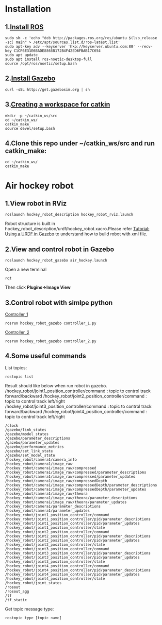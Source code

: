 # Installation
## 1.[Install ROS](http://wiki.ros.org/cn/noetic/Installation/Ubuntu)
```
sudo sh -c 'echo "deb http://packages.ros.org/ros/ubuntu $(lsb_release -sc) main" > /etc/apt/sources.list.d/ros-latest.list'
sudo apt-key adv --keyserver 'hkp://keyserver.ubuntu.com:80' --recv-key C1CF6E31E6BADE8868B172B4F42ED6FBAB17C654
sudo apt update
sudo apt install ros-noetic-desktop-full
source /opt/ros/noetic/setup.bash
```
## 2.[Install Gazebo](http://gazebosim.org/tutorials?tut=install_ubuntu)

```
curl -sSL http://get.gazebosim.org | sh

```
## 3.[Creating a workspace for catkin](http://wiki.ros.org/cn/catkin/Tutorials/create_a_workspace)

```
mkdir -p ~/catkin_ws/src
cd ~/catkin_ws/
catkin_make
source devel/setup.bash
```
## 4.Clone this repo under ~/catkin_ws/src and run catkin_make:
```
cd ~/catkin_ws/
catkin_make
```

# Air hockey robot
## 1.View robot in RViz
```
roslaunch hockey_robot_description hockey_robot_rviz.launch
```
Robot structure is built in hockey_robot_description/urdf/hockey_robot.xacro.Please refer [Tutorial: Using a URDF in Gazebo](http://gazebosim.org/tutorials/?tut=ros_urdf) to understand how to build robot with xml file. </br>

## 2.View and control robot in Gazebo
```
roslaunch hockey_robot_gazebo air_hockey.launch
```
Open a new terminal
```
rqt
```
Then click <strong>Plugins->Image View</strong>

## 3.Control robot with simlpe python
[Controller_1](/hockey_robot_gazebo/scripts/controller_1.py)
```
rosrun hockey_robot_gazebo controller_1.py
```
[Controller_2](/hockey_robot_gazebo/scripts/controller_2.py)
```
rosrun hockey_robot_gazebo controller_2.py
```

## 4.Some useful commands
List topics:
```
rostopic list
```
Result should like below when run robot in gazebo.</br>
/hockey_robot/joint1_position_controller/command : topic to control track forward/backward
/hockey_robot/joint2_position_controller/command : topic to control track left/right
/hockey_robot/joint3_position_controller/command : topic to control track forward/backward
/hockey_robot/joint4_position_controller/command : topic to control track left/right

```
/clock
/gazebo/link_states
/gazebo/model_states
/gazebo/parameter_descriptions
/gazebo/parameter_updates
/gazebo/performance_metrics
/gazebo/set_link_state
/gazebo/set_model_state
/hockey_robot/camera1/camera_info
/hockey_robot/camera1/image_raw
/hockey_robot/camera1/image_raw/compressed
/hockey_robot/camera1/image_raw/compressed/parameter_descriptions
/hockey_robot/camera1/image_raw/compressed/parameter_updates
/hockey_robot/camera1/image_raw/compressedDepth
/hockey_robot/camera1/image_raw/compressedDepth/parameter_descriptions
/hockey_robot/camera1/image_raw/compressedDepth/parameter_updates
/hockey_robot/camera1/image_raw/theora
/hockey_robot/camera1/image_raw/theora/parameter_descriptions
/hockey_robot/camera1/image_raw/theora/parameter_updates
/hockey_robot/camera1/parameter_descriptions
/hockey_robot/camera1/parameter_updates
/hockey_robot/joint1_position_controller/command
/hockey_robot/joint1_position_controller/pid/parameter_descriptions
/hockey_robot/joint1_position_controller/pid/parameter_updates
/hockey_robot/joint1_position_controller/state
/hockey_robot/joint2_position_controller/command
/hockey_robot/joint2_position_controller/pid/parameter_descriptions
/hockey_robot/joint2_position_controller/pid/parameter_updates
/hockey_robot/joint2_position_controller/state
/hockey_robot/joint3_position_controller/command
/hockey_robot/joint3_position_controller/pid/parameter_descriptions
/hockey_robot/joint3_position_controller/pid/parameter_updates
/hockey_robot/joint3_position_controller/state
/hockey_robot/joint4_position_controller/command
/hockey_robot/joint4_position_controller/pid/parameter_descriptions
/hockey_robot/joint4_position_controller/pid/parameter_updates
/hockey_robot/joint4_position_controller/state
/hockey_robot/joint_states
/rosout
/rosout_agg
/tf
/tf_static

```
Get topic message type:
```
rostopic type [topic name]
```

